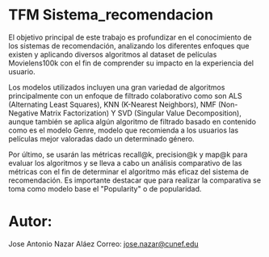 # TFM Sistema_recomendacion
El objetivo principal de este trabajo es profundizar en el conocimiento de los sistemas de recomendación, analizando los diferentes enfoques que existen
y aplicando diversos algoritmos al dataset de películas Movielens100k con el fin de comprender su impacto en la experiencia del usuario.

Los modelos utilizados incluyen una gran variedad de algoritmos principalmente con un enfoque de filtrado colaborativo como son ALS (Alternating Least Squares), KNN (K-Nearest Neighbors), NMF (Non-Negative Matrix Factorization) Y SVD (Singular Value Decomposition), aunque también se aplica algún algoritmo de filtrado basado en contenido como es el modelo Genre, modelo que recomienda a los usuarios las películas mejor valoradas dado un determinado género.

Por último, se usarán las métricas recall@k, precision@k y map@k para evaluar los algoritmos y se lleva a cabo un análisis comparativo de las métricas con el fin de determinar el algoritmo más eficaz del sistema de recomendación. Es importante destacar que para realizar la comparativa se toma como modelo base el "Popularity" o de popularidad.


# Autor:
Jose Antonio Nazar Aláez     Correo: jose.nazar@cunef.edu


